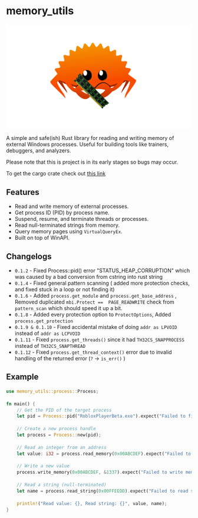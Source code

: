# memory_utils
![Alt Text](https://raw.githubusercontent.com/penguin-cmyk/memory_utils/refs/heads/master/must_logo.png)

A simple and safe(ish) Rust library for reading and writing memory of external Windows processes. Useful for building tools like trainers, debuggers, and analyzers.

Please note that this is project is in its early stages so bugs may occur.

To get the cargo crate check out [this link](https://crates.io/crates/memory_utils)
## Features

- Read and write memory of external processes.
- Get process ID (PID) by process name.
- Suspend, resume, and terminate threads or processes.
- Read null-terminated strings from memory.
- Query memory pages using `VirtualQueryEx`.
- Built on top of WinAPI.

## Changelogs
* `0.1.2` - Fixed Process::pid() error "STATUS_HEAP_CORRUPTION" which was caused by a bad conversion from cstring into rust string
* `0.1.4` - Fixed general pattern scanning ( added more protection checks, and fixed stuck in a loop or not finding it)
* `0.1.6` - Added `process.get_module` and `process.get_base_address` , Removed duplicated `mbi.Protect ==  PAGE_READWRITE` check from `pattern_scan` which should speed it up a bit.
* `0.1.8` - Added every protection option to `ProtectOptions`, Added `process.get_protection`
* `0.1.9 & 0.1.10` - Fixed accidental mistake of doing `addr as LPVOID` instead of `addr as LCPVOID`
* `0.1.11` - Fixed `process.get_threads()` since it had `TH32CS_SNAPPROCESS` instead of `TH32CS_SNAPTHREAD`
* `0.1.12` - Fixed `process.get_thread_context()` error due to invalid handling of the returned error (`?` -> `is_err()` )
## Example


```rust
use memory_utils::process::Process;

fn main() {
    // Get the PID of the target process
    let pid = Process::pid("RobloxPlayerBeta.exe").expect("Failed to find process");

    // Create a new process handle
    let process = Process::new(pid);

    // Read an integer from an address
    let value: i32 = process.read_memory(0x00ABCDEF).expect("Failed to read memory");

    // Write a new value
    process.write_memory(0x00ABCDEF, &1337).expect("Failed to write memory");

    // Read a string (null-terminated)
    let name = process.read_string(0x00FFEEDD).expect("Failed to read string");

    println!("Read value: {}, Read string: {}", value, name);
}
